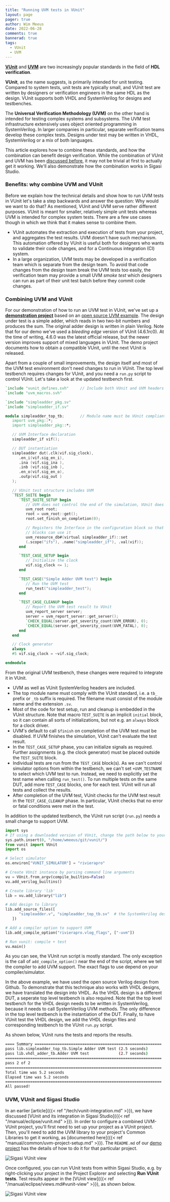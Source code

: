 ```yaml
---
title: "Running UVM tests in VUnit"
layout: page 
pager: true
author: Wim Meeus
date: 2022-06-28
comments: true
bannerad: true
tags:
  - VUnit
  - UVM
---
```


[**VUnit**](https://vunit.github.io) and
[**UVM**](https://www.accellera.org/downloads/standards/uvm) are two
increasingly popular standards in the field of **HDL verification**.

**VUnit**, as the name suggests, is primarily intended for unit
testing. Compared to system tests, unit tests are typically small, and VUnit test are
written by designers or verification engineers in the same HDL as the
design.  VUnit supports both VHDL and SystemVerilog for designs and
testbenches.

The **Universal Verification Methodology (UVM)** on the other hand is
intended for testing complex systems and subsystems. The UVM test
infrastructure extensively uses object oriented programming in
SystemVerilog. In larger companies in particular, separate
verification teams develop these complex tests.  Designs under test
may be written in VHDL, SystemVerilog or a mix of both languages.

This article explores how to combine these standards, and how the
combination can benefit design verification.  While the combination of
VUnit and UVM has been [discussed
before](https://gitter.im/VUnit/vunit_vs_uvm), it may not be trivial
at first to actually get it working.  We'll also demonstrate how
the combination works in Sigasi Studio.

### Benefits: why combine UVM and VUnit

Before we explain how the technical details and show how to run UVM
tests in VUnit let's take a step backwards and answer the question:
Why would we want to do that?  As mentioned, VUnit and UVM serve
rather different purposes.  VUnit is meant for smaller, relatively
simple unit tests whereas UVM is intended for complex system
tests. There are a few use cases though in which we think that it
makes sense to combine them.

* VUnit automates the extraction and execution of tests from your
  project, and aggregates the test results. UVM doesn't have such
  mechanism. This automation offered by VUnit is useful both for
  designers who wants to validate their code changes, and for a
  Continuous integration (CI) system.
* In a large organization, UVM tests may be developed in a
  verification team which is separate from the design team. To avoid
  that code changes from the design team break the UVM tests too
  easily, the verification team may provide a small UVM *smoke test*
  which designers can run as part of their unit test batch before they
  commit code changes.

### Combining UVM and VUnit

For our demonstration of how to run an UVM test in VUnit, we've set up
a [**demonstration
project**](https://github.com/sigasi/uvm-in-vunit-tutorial-simple-adder)
based on an [open source UVM
example](https://github.com/naragece/uvm-testbench-tutorial-simple-adder). The
design under test is a simple adder, which reads in two two-bit
numbers and produces the sum.  The original adder design is written in
plain Verilog.  Note that for our demo we've used a *bleeding edge*
version of VUnit (4.6.1rc0).  At the time of writing, 4.6.0 was the
latest official release, but the newer version improves support of
mixed languages in VUnit.  The demo project documents how to obtain a
compatible VUnit, until the next VUnit is released.

Apart from a couple of small improvements, the design itself and most
of the UVM test environment don't need changes to run in VUnit.  The
top level testbench requires changes for VUnit, and you need a
`run.py` script to control VUnit. Let's take a look at the updated
testbench first.

```verilog
`include "vunit_defines.svh"     // Include both VUnit and UVM headers
`include "uvm_macros.svh"

`include "simpleadder_pkg.sv"
`include "simpleadder_if.sv"

module simpleadder_top_tb;       // Module name must be VUnit compliant
   import uvm_pkg::*;
   import simpleadder_pkg::*;

   // UVM Interface declaration
   simpleadder_if vif();

   // DUT instantiation
   simpleadder dut(.clk(vif.sig_clock),
      .en_i(vif.sig_en_i),
      .ina (vif.sig_ina ),
      .inb (vif.sig_inb ),
      .en_o(vif.sig_en_o),
      .outp(vif.sig_out )
   );

   // VUnit test structure includes UVM
   `TEST_SUITE begin
      `TEST_SUITE_SETUP begin
         // UVM does not control the end of the simulation, VUnit does that
         uvm_root root;
         root = uvm_root::get();
         root.set_finish_on_completion(0);

         // Registers the Interface in the configuration block so that other
         // blocks can use it
         uvm_resource_db#(virtual simpleadder_if)::set
         (.scope("ifs"), .name("simpleadder_if"), .val(vif));
      end

      `TEST_CASE_SETUP begin
         // Initialize the clock
         vif.sig_clock <= 1;
      end

      `TEST_CASE("Simple Adder UVM test") begin
         // Run the UVM test
         run_test("simpleadder_test");
      end

      `TEST_CASE_CLEANUP begin
         // Report the UVM test result to VUnit
         uvm_report_server server;
         server = uvm_report_server::get_server();
         `CHECK_EQUAL(server.get_severity_count(UVM_ERROR), 0);
         `CHECK_EQUAL(server.get_severity_count(UVM_FATAL), 0);
      end
   end

   // Clock generator
   always
   #5 vif.sig_clock = ~vif.sig_clock;

endmodule
```

From the original UVM testbench, these changes were required to integrate it in VUnit.

* UVM as well as VUnit SystemVerilog headers are included.
* The top module name must comply with the VUnit standard, i.e. a
  `tb_` prefix or `_tb` suffix is required. The filename must consist
  of the module name and the extension `.sv`.
* Most of the code for test setup, run and cleanup is embedded in the
  VUnit structure. Note that macro `TEST_SUITE` is an implicit
  `initial` block, so it can contain all sorts of initializations, but
  not e.g. an `always` block for a clock driver.
* UVM's default to call `$finish` on completion of the UVM test must
  be disabled. If UVM finishes the simulation, VUnit can't evaluate
  the test result.
* In the `TEST_CASE_SETUP` phase, you can initialize signals as
  required. Further assignments (e.g. the clock generator) must be
  placed outside the `TEST_SUITE` block.
* Individual tests are run from the `TEST_CASE` block(s). As we can't
  control simulator options from within the testbench, we can't set
  `+UVM_TESTNAME` to select which UVM test to run. Instead, we need to
  explicitly set the test name when calling `run_test()`. To run multiple tests
  on the same DUT, add more `TEST_CASE` blocks, one for each test.
  VUnit will run all tests and collect the results.
* After completion of the UVM test, VUnit checks for the UVM test result
  in the `TEST_CASE_CLEANUP` phase. In particular, VUnit checks that no
  error or fatal conditions were met in the test.

In addition to the updated testbench, the VUnit run script (`run.py`) needs
a small change to support UVM.

```python
import sys
# If using a downloaded version of VUnit, change the path below to your VUnit folder
sys.path.insert(0, "/home/wmeeus/git/vunit/")
from vunit import VUnit
import os

# Select simulator
os.environ["VUNIT_SIMULATOR"] = "rivierapro"

# Create VUnit instance by parsing command line arguments
vu = VUnit.from_argv(compile_builtins=False)
vu.add_verilog_builtins()

# Create library 'lib'
lib = vu.add_library("lib")

# Add design to library
lib.add_source_files([
      "simpleadder.v", "simpleadder_top_tb.sv"  # the SystemVerilog design and testbench
   ])

# Add a compiler option to support UVM
lib.add_compile_option("rivierapro.vlog_flags", ["-uvm"])

# Run vunit: compile + test
vu.main()
```

As you can see, the VUnit run script is mostly standard. The only
exception is the call of `add_compile_option()` near the end of the
script, where we tell the compiler to add UVM support. The exact flags
to use depend on your compiler/simulator.

In the above example, we have used the open source Verilog design from
Github. To demonstrate that this technique also works with VHDL
designs, we have translated the design into VHDL.  As the VHDL design
is a different DUT, a seperate top level testbench is also required.
Note that the top level testbench for the VHDL design needs to be
written in SystemVerilog, because it needs to call SystemVerilog UVM methods.
The only difference in the top level testbench is the instantiation
of the DUT. Finally, to have VUnit test the VHDL design, we add the
VHDL design files and corresponding testbench to the VUnit `run.py`
script.

As shown below, VUnit runs the tests and reports the results.

```sh
==== Summary ========================================================
pass lib.simpleadder_top_tb.Simple Adder UVM test (2.5 seconds)
pass lib.vhdl_adder_tb.Adder UVM test             (2.7 seconds)
=====================================================================
pass 2 of 2
=====================================================================
Total time was 5.2 seconds
Elapsed time was 5.2 seconds
=====================================================================
All passed!
```

### UVM, VUnit and Sigasi Studio

In an earlier [article]({{< ref "/tech/vunit-integration.md" >}}), we
have discussed [VUnit and its integration in Sigasi Studio]({{< ref "/manual/eclipse/vunit.md" >}}).  In order
to configure a combined UVM-VUnit project, you'll first need to set up
your project as a VUnit project.  Then, you'll need to add the UVM
library to your project's Common Libraries to get it working, as
[documented here]({{< ref "manual/common/uvm-project-setup.md" >}}).  The
`README.md` of our [demo
project](https://github.com/sigasi/uvm-in-vunit-tutorial-simple-adder)
has the details of how to do it for that particular project.

![Sigasi VUnit view](/img/tech/vunit_run_from_pe_plus.png)

Once configured, you can run VUnit tests from within Sigasi Studio,
e.g. by right-clicking your project in the Project Explorer and
selecting **Run VUnit tests**.  Test results appear in the [VUnit
view]({{< ref "/manual/eclipse/views.md#vunit-view" >}}), as shown below.

![Sigasi VUnit view](/img/tech/vunit-view-simpleadder.png)
